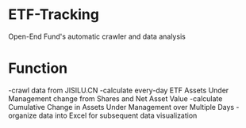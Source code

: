 # ETF-Tracking
Open-End Fund's automatic crawler and data analysis

# Function
-crawl data from JISILU.CN
-calculate every-day ETF Assets Under Management change from Shares and Net Asset Value
-calculate Cumulative Change in Assets Under Management over Multiple Days
-organize data into Excel for subsequent data visualization
